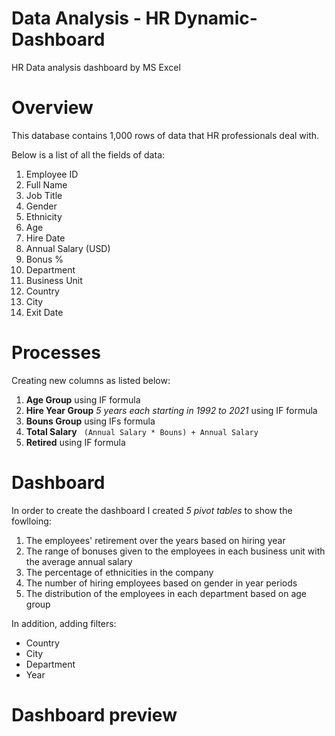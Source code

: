 # Data Analysis - HR Dynamic-Dashboard
HR Data analysis dashboard by MS Excel

# Overview
This database contains 1,000 rows of data that HR professionals deal with.

Below is a list of all the fields of data:

1. Employee ID
2. Full Name
3. Job Title
4. Gender
5. Ethnicity
6. Age
7. Hire Date
8. Annual Salary (USD)
9. Bonus %
10. Department
11. Business Unit
12. Country
13. City
14. Exit Date

# Processes
Creating new columns as listed below:
1.  **Age Group** using IF formula
2.  **Hire Year Group**  _5 years each starting in 1992 to 2021_ using IF formula
3.  **Bouns Group** using IFs formula
4.  **Total Salary** ``` (Annual Salary * Bouns) + Annual Salary```
5.  **Retired** using IF formula

# Dashboard
In order to create the dashboard I created _5 pivot tables_ to show the fowlloing:
1. The employees' retirement over the years based on hiring year
2. The range of bonuses given to the employees in each business unit with the average annual salary
3. The percentage of ethnicities in the company
4. The number of hiring employees based on gender in year periods
5. The distribution of the employees in each department based on age group

In addition, adding filters: 
- Country
- City
- Department
- Year

# Dashboard preview
